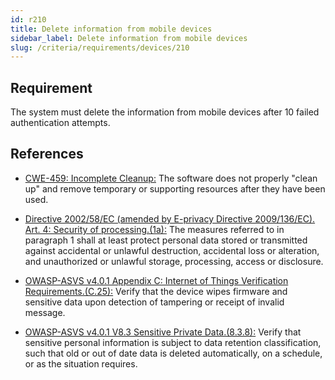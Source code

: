 ```yaml
---
id: r210
title: Delete information from mobile devices
sidebar_label: Delete information from mobile devices
slug: /criteria/requirements/devices/210
---
```


## Requirement

The system must delete the information
from mobile devices
after 10 failed authentication attempts.

## References

- [CWE-459: Incomplete Cleanup:](https://cwe.mitre.org/data/definitions/459.html)
The software does not properly "clean up" and remove temporary or supporting
resources after they have been used.

- [Directive 2002/58/EC (amended by E-privacy Directive 2009/136/EC). Art. 4: Security of processing.(1a):](https://eur-lex.europa.eu/legal-content/EN/TXT/PDF/?uri=CELEX:02002L0058-20091219)
The measures referred to
in paragraph 1 shall at least protect
personal data stored or transmitted
against accidental or unlawful destruction,
accidental loss or alteration,
and unauthorized or unlawful storage,
processing, access or disclosure.

- [OWASP-ASVS v4.0.1 Appendix C: Internet of Things Verification Requirements.(C.25):](https://owasp.org/www-pdf-archive/OWASP_Application_Security_Verification_Standard_4.0-en.pdf)
Verify that the device wipes firmware
and sensitive data upon detection
of tampering or receipt
of invalid message.

- [OWASP-ASVS v4.0.1 V8.3 Sensitive Private Data.(8.3.8):](https://owasp.org/www-pdf-archive/OWASP_Application_Security_Verification_Standard_4.0-en.pdf)
Verify that sensitive personal information
is subject to data retention classification,
such that old or out of date data
is deleted automatically,
on a schedule,
or as the situation requires.
